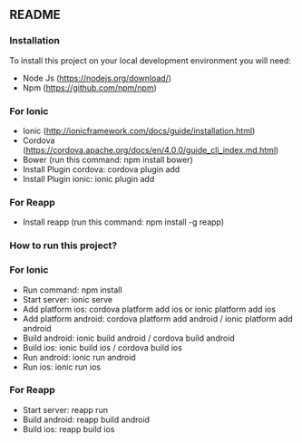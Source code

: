 ## README

### Installation
To install this project on your local development environment you will need:
* Node Js (https://nodejs.org/download/)
* Npm  (https://github.com/npm/npm)
### For Ionic
* Ionic (http://ionicframework.com/docs/guide/installation.html) 
* Cordova (https://cordova.apache.org/docs/en/4.0.0/guide_cli_index.md.html)
* Bower (run this command: npm install bower)
* Install Plugin cordova: cordova plugin add <plugin-package-name>
* Install Plugin ionic: ionic plugin add <plugin-package-name>
### For Reapp
* Install reapp (run this command: npm install -g reapp)


### How to run this project?
### For Ionic
* Run command: npm install
* Start server: ionic serve
* Add platform ios: cordova platform add ios or ionic platform add ios
* Add platform android: cordova platform add android / ionic platform add android
* Build android: ionic build android / cordova build android
* Build ios: ionic build ios / cordova build ios
* Run android: ionic run android
* Run ios: ionic run ios
### For Reapp
* Start server: reapp run
* Build android: reapp build android
* Build ios: reapp build ios
